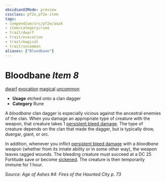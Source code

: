 ```yaml
---
obsidianUIMode: preview
cssclass: pf2e,pf2e-item
tags:
- compendium/src/pf2e/aoa4
- item/category/rune
- trait/dwarf
- trait/evocation
- trait/magical
- trait/uncommon
aliases: ["Bloodbane"]
---
```

# Bloodbane *Item 8*  
[dwarf](rules/traits/dwarf.md)  [evocation](rules/traits/evocation.md)  [magical](rules/traits/magical.md)  [uncommon](rules/traits/uncommon.md)  

- **Usage** etched onto a clan dagger
- **Category** Rune

A _bloodbane_ clan dagger is especially vicious against the ancestral enemies of the clan. When you damage an appropriate type of creature with the weapon, that creature takes 1 [persistent bleed damage](rules/conditions.md#Persistent%20Damage). The type of creature depends on the clan that made the dagger, but is typically drow, duergar, giant, or orc.

In addition, whenever you inflict [persistent bleed damage](rules/conditions.md#Persistent%20Damage) with a _bloodbane_ weapon (whether from its innate ability or in some other way), the weapon leaves ragged wounds. The bleeding creature must succeed at a DC 25 Fortitude save or become [sickened](rules/conditions.md#Sickened). The creature is then temporarily immune for 1 hour.

*Source: Age of Ashes #4: Fires of the Haunted City p. 73*